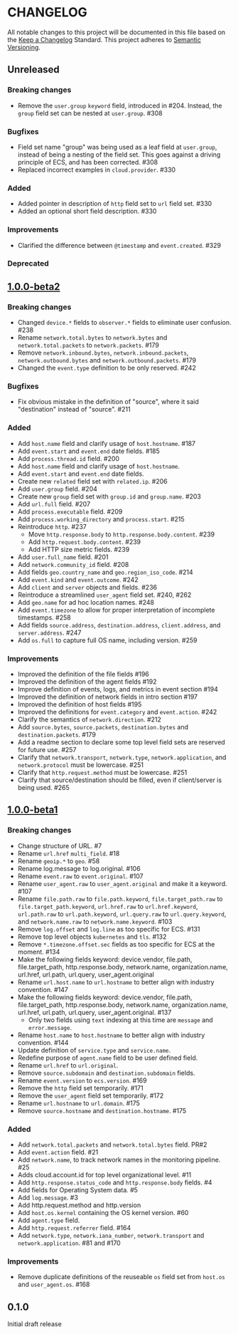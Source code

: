 # CHANGELOG
All notable changes to this project will be documented in this file based on the [Keep a Changelog](http://keepachangelog.com/) Standard. This project adheres to [Semantic Versioning](http://semver.org/).


## Unreleased

### Breaking changes

* Remove the `user.group` `keyword` field, introduced in #204. Instead,
  the `group` field set can be nested at `user.group`. #308

### Bugfixes

* Field set name "group" was being used as a leaf field at `user.group`, instead
 of being a nesting of the field set. This goes against a driving principle of ECS,
 and has been corrected. #308
* Replaced incorrect examples in `cloud.provider`. #330

### Added

* Added pointer in description of `http` field set to `url` field set. #330
* Added an optional short field description. #330

### Improvements

* Clarified the difference between `@timestamp` and `event.created`. #329

### Deprecated

## [1.0.0-beta2](https://github.com/elastic/ecs/compare/v1.0.0-beta1...v1.0.0-beta2)

### Breaking changes

* Changed `device.*` fields to `observer.*` fields to eliminate user confusion. #238
* Rename `network.total.bytes` to `network.bytes` and `network.total.packets`
  to `network.packets`. #179
* Remove `network.inbound.bytes`, `network.inbound.packets`,
  `network.outbound.bytes` and `network.outbound.packets`. #179
* Changed the `event.type` definition to be only reserved. #242

### Bugfixes

* Fix obvious mistake in the definition of "source", where it said "destination"
  instead of "source". #211

### Added
* Add `host.name` field and clarify usage of `host.hostname`. #187
* Add `event.start` and `event.end` date fields. #185
* Add `process.thread.id` field. #200
* Add `host.name` field and clarify usage of `host.hostname`.
* Add `event.start` and `event.end` date fields.
* Create new `related` field set with `related.ip`. #206
* Add `user.group` field. #204
* Create new `group` field set with `group.id` and `group.name`. #203
* Add `url.full` field. #207
* Add `process.executable` field. #209
* Add `process.working_directory` and `process.start`. #215
* Reintroduce `http`. #237
  * Move `http.response.body` to `http.response.body.content`. #239
  * Add `http.request.body.content`. #239
  * Add HTTP size metric fields. #239
* Add `user.full_name` field. #201
* Add `network.community_id` field. #208
* Add fields `geo.country_name` and `geo.region_iso_code`. #214
* Add `event.kind` and `event.outcome`. #242
* Add `client` and `server` objects and fields. #236
* Reintroduce a streamlined `user_agent` field set. #240, #262
* Add `geo.name` for ad hoc location names. #248
* Add `event.timezone` to allow for proper interpretation of incomplete timestamps. #258
* Add fields `source.address`, `destination.address`, `client.address`, and
  `server.address`. #247
* Add `os.full` to capture full OS name, including version. #259

### Improvements
* Improved the definition of the file fields #196
* Improved the definition of the agent fields #192
* Improve definition of events, logs, and metrics in event section #194
* Improved the definition of network fields in intro section #197
* Improved the definition of host fields #195
* Improved the definitions for `event.category` and `event.action`. #242
* Clarify the semantics of `network.direction`. #212
* Add `source.bytes`, `source.packets`, `destination.bytes` and `destination.packets`. #179
* Add a readme section to declare some top level field sets are reserved for
  future use. #257
* Clarify that `network.transport`, `network.type`, `network.application`,
  and `network.protocol` must be lowercase. #251
* Clarify that `http.request.method` must be lowercase. #251
* Clarify that source/destination should be filled, even if client/server is
  being used. #265

## [1.0.0-beta1](https://github.com/elastic/ecs/compare/v0.1.0...v1.0.0-beta1)

### Breaking changes
* Change structure of URL. #7
* Rename `url.href` `multi_field`. #18
* Rename `geoip.*` to `geo`. #58
* Rename log.message to log.original. #106
* Rename `event.raw` to `event.original`. #107
* Rename `user_agent.raw` to `user_agent.original` and make it a keyword. #107
* Rename `file.path.raw` to `file.path.keyword`, `file.target_path.raw` to `file.target_path.keyword`,
  `url.href.raw` to `url.href.keyword`, `url.path.raw` to `url.path.keyword`,
  `url.query.raw` to `url.query.keyword`, and `network.name.raw` to `network.name.keyword`. #103
* Remove `log.offset` and `log.line` as too specific for ECS. #131
* Remove top level objects `kubernetes` and `tls`. #132
* Remove `*.timezone.offset.sec` fields as too specific for ECS at the moment. #134
* Make the following fields keyword: device.vendor, file.path, file.target_path, http.response.body, network.name, organization.name, url.href, url.path, url.query, user_agent.original
* Rename `url.host.name` to `url.hostname` to better align with industry convention. #147
* Make the following fields keyword: device.vendor, file.path, file.target_path, http.response.body, network.name, organization.name, url.href, url.path, url.query, user_agent.original. #137
  * Only two fields using `text` indexing at this time are `message` and `error.message`.
* Rename `host.name` to `host.hostname` to better align with industry convention. #144
* Update definition of `service.type` and `service.name`.
* Redefine purpose of `agent.name` field to be user defined field.
* Rename `url.href` to `url.original`.
* Remove `source.subdomain` and `destination.subdomain` fields.
* Rename `event.version` to `ecs.version`. #169
* Remove the `http` field set temporarily. #171
* Remove the `user_agent` field set temporarily. #172
* Rename `url.hostname` to `url.domain`. #175
* Remove `source.hostname` and `destination.hostname`. #175

### Added
* Add `network.total.packets` and `network.total.bytes` field. PR#2
* Add `event.action` field. #21
* Add `network.name`, to track network names in the monitoring pipeline. #25
* Adds cloud.account.id for top level organizational level. #11
* Add `http.response.status_code` and `http.response.body` fields. #4
* Add fields for Operating System data. #5
* Add `log.message`. #3
* Add http.request.method and http.version
* Add `host.os.kernel` containing the OS kernel version. #60
* Add `agent.type` field.
* Add `http.request.referrer` field. #164
* Add `network.type`, `network.iana_number`, `network.transport` and
  `network.application`. #81 and #170

### Improvements

* Remove duplicate definitions of the reuseable `os` field set from `host.os` and
  `user_agent.os`.  #168

## 0.1.0

Initial draft release

